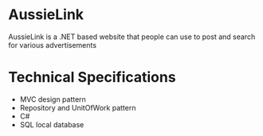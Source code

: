 # AussieLink
AussieLink is a .NET based website that people can use to post and search for various advertisements

# Technical Specifications
- MVC design pattern
- Repository and UnitOfWork pattern
- C#
- SQL local database
